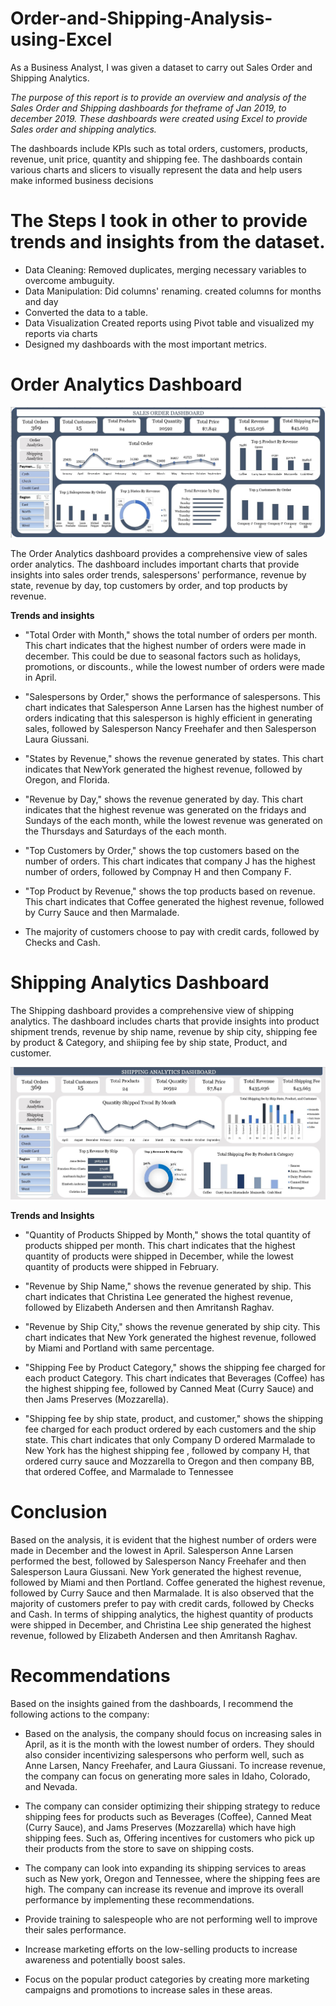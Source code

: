 # Order-and-Shipping-Analysis-using-Excel

As a Business Analyst, I was given a dataset to carry out Sales Order and Shipping Analytics.

*The purpose of this report is to provide an overview and analysis of the Sales Order and Shipping dashboards for theframe of Jan 2019, to december 2019. These dashboards were created using Excel to provide Sales order and shipping analytics.*

The dashboards include KPIs such as total orders, customers, products, revenue, unit price, quantity and shipping fee. 
The dashboards contain various charts and slicers to visually represent the data and help users make informed business decisions

# The Steps I took in other to provide trends and insights from the dataset.

* Data Cleaning: Removed duplicates, merging necessary variables to overcome ambuguity. 
* Data Manipulation: Did columns' renaming. created columns for months and day
* Converted the data to a table.
* Data Visualization Created reports using Pivot table and visualized my reports via charts
* Designed my dashboards with the most  important metrics.

# Order Analytics Dashboard

![Sales Order Dashboard](https://github.com/rajikudusadewale/Order-and-Shipping-Analysis-using-Excel/blob/main/Sales_Order_N.jpg)

The Order Analytics dashboard provides a comprehensive view of sales order analytics. The dashboard includes important charts that provide insights into sales order trends, salespersons' performance, revenue by state, revenue by day, top customers by order, and top products by revenue.

**Trends and insights**

* "Total Order with Month," shows the total number of orders per month. This chart indicates that the highest number of orders were made in december. This could be due to seasonal factors such as holidays, promotions, or discounts., while the lowest number of orders were made in April.

* "Salespersons by Order," shows the performance of salespersons. This chart indicates that Salesperson Anne Larsen has the highest number of orders indicating that this salesperson is highly efficient in generating sales, followed by Salesperson Nancy Freehafer and then Salesperson Laura Giussani. 

* "States by Revenue," shows the revenue generated by states. This chart indicates that NewYork generated the highest revenue, followed by Oregon, and Florida.

* "Revenue by Day," shows the revenue generated by day. This chart indicates that the highest revenue was generated on the fridays and Sundays of the each month, while the lowest revenue was generated on the Thursdays and Saturdays of the each month.

* "Top Customers by Order," shows the top customers based on the number of orders. This chart indicates that company J has the highest number of orders, followed by Compnay H and then Company F.

* "Top Product by Revenue," shows the top products based on revenue. This chart indicates that Coffee generated the highest revenue, followed by Curry Sauce and then Marmalade.

* The majority of customers choose to pay with credit cards, followed by Checks and Cash. 

# Shipping Analytics Dashboard

The Shipping dashboard provides a comprehensive view of shipping analytics. The dashboard includes charts that provide insights into product shipment trends, revenue by ship name, revenue by ship city, shipping fee by product & Category, and shiiping fee by ship state, Product, and customer.

![Shipping Dashboard](https://github.com/rajikudusadewale/Order-and-Shipping-Analysis-using-Excel/blob/main/Shipping%20Dashboard.jpg)

**Trends and Insights**

* "Quantity of Products Shipped by Month," shows the total quantity of products shipped per month. This chart indicates that the highest quantity of products were shipped in December, while the lowest quantity of products were shipped in February.

* "Revenue by Ship Name," shows the revenue generated by ship. This chart indicates that Christina Lee generated the highest revenue, followed by Elizabeth Andersen and then Amritansh Raghav.

* "Revenue by Ship City," shows the revenue generated by ship city. This chart indicates that New York generated the highest revenue, followed by Miami and Portland with same percentage.

* "Shipping Fee by Product Category," shows the shipping fee charged for each product Category. This chart indicates that Beverages (Coffee) has the highest shipping fee, followed by Canned Meat (Curry Sauce) and then Jams Preserves (Mozzarella).

* "Shipping fee by ship state, product, and customer," shows the shipping fee charged for each product ordered by each customers and the ship state. This chart indicates that only Company D ordered Marmalade to New York  has the highest shipping fee , followed by company H, that ordered curry sauce and Mozzarella to Oregon  and then company BB, that ordered Coffee, and Marmalade to Tennessee 

# Conclusion 

Based on the analysis, it is evident that the highest number of orders were made in December and the lowest in April. Salesperson Anne Larsen performed the best, followed by Salesperson Nancy Freehafer and then Salesperson Laura Giussani. New York generated the highest revenue, followed by Miami and then Portland. Coffee generated the highest revenue, followed by Curry Sauce and then Marmalade. 
It is also observed that the majority of customers prefer to pay with credit cards, followed by Checks and Cash. In terms of shipping analytics, the highest quantity of products were shipped in December, and Christina Lee ship generated the highest revenue, followed by Elizabeth Andersen and then Amritansh Raghav.

# Recommendations

Based on the insights gained from the dashboards, I recommend the following actions to the company:

* Based on the analysis, the company should focus on increasing sales in April, as it is the month with the lowest number of orders. They should also consider incentivizing salespersons who perform well, such as Anne Larsen, Nancy Freehafer, and Laura Giussani. To increase revenue, the company can focus on generating more sales in Idaho, Colorado, and Nevada.

* The company can consider optimizing their shipping strategy to reduce shipping fees for products such as Beverages (Coffee), Canned Meat (Curry Sauce), and Jams Preserves (Mozzarella) which have high shipping fees. Such as, Offering incentives for customers who pick up their products from the store to save on shipping costs.

* The company can look into expanding its shipping services to areas such as New york, Oregon and Tennessee, where the shipping fees are high. The company can increase its revenue and improve its overall performance by implementing these recommendations.

* Provide training to salespeople who are not performing well to improve their sales performance.

* Increase marketing efforts on the low-selling products to increase awareness and potentially boost sales.

* Focus on the popular product categories by creating more marketing campaigns and promotions to increase sales in these areas.
